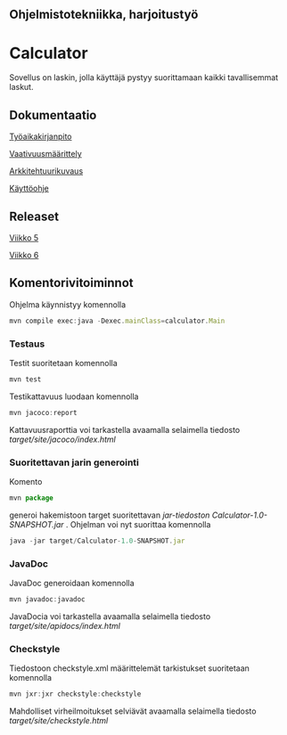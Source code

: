 ## Ohjelmistotekniikka, harjoitustyö
# Calculator

Sovellus on laskin, jolla käyttäjä pystyy suorittamaan kaikki tavallisemmat laskut.

## Dokumentaatio

[Työaikakirjanpito](https://github.com/jarvsini/ot-harjoitustyo/blob/master/dokumentaatio/tuntikirjanpito.md)

[Vaativuusmäärittely](https://github.com/jarvsini/ot-harjoitustyo/blob/master/dokumentaatio/vaativuusmaarittely.md)

[Arkkitehtuurikuvaus](https://github.com/jarvsini/ot-harjoitustyo/blob/master/dokumentaatio/arkkitehtuuri.md)

[Käyttöohje](https://github.com/jarvsini/ot-harjoitustyo/blob/master/dokumentaatio/kayttoohje.md)

## Releaset

[Viikko 5](https://github.com/jarvsini/ot-harjoitustyo/releases/tag/viikko5)

[Viikko 6](https://github.com/jarvsini/ot-harjoitustyo/releases/tag/viikko6)

## Komentorivitoiminnot

Ohjelma käynnistyy komennolla

```javascript
mvn compile exec:java -Dexec.mainClass=calculator.Main
```

### Testaus

Testit suoritetaan komennolla

```javascript
mvn test
```

Testikattavuus luodaan komennolla

```javascript
mvn jacoco:report
```

Kattavuusraporttia voi tarkastella avaamalla selaimella tiedosto *target/site/jacoco/index.html*

### Suoritettavan jarin generointi

Komento

```javascript
mvn package
```

generoi hakemistoon target suoritettavan *jar-tiedoston Calculator-1.0-SNAPSHOT.jar* .
Ohjelman voi nyt suorittaa komennolla

```javascript
java -jar target/Calculator-1.0-SNAPSHOT.jar
```

### JavaDoc

JavaDoc generoidaan komennolla

```javascript
mvn javadoc:javadoc
```

JavaDocia voi tarkastella avaamalla selaimella tiedosto *target/site/apidocs/index.html* 

### Checkstyle

Tiedostoon checkstyle.xml määrittelemät tarkistukset suoritetaan komennolla

```javascript
mvn jxr:jxr checkstyle:checkstyle
```

Mahdolliset virheilmoitukset selviävät avaamalla selaimella tiedosto *target/site/checkstyle.html*
